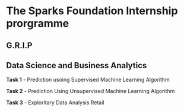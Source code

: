 # **The Sparks Foundation Internship prorgramme**

## **G.R.I.P**

## **Data Science and Business Analytics**

**Task 1** - Prediction usoing Supervised Machine Learning Algorithm 

**Task 2** - Prediction Using Unsupervised Machine Learning Algorithm 

**Task 3** - Exploritary Data Analysis Retail
                                                      
